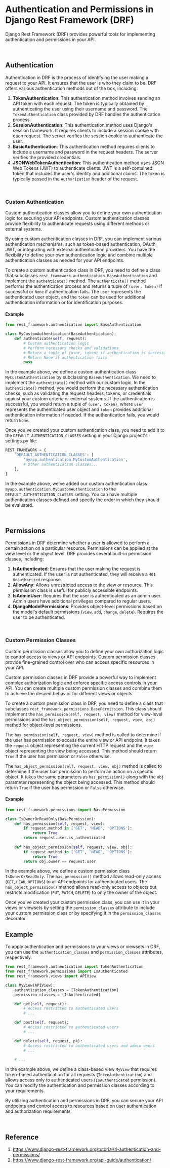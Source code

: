 # Authentication and Permissions in Django Rest Framework (DRF)

Django Rest Framework (DRF) provides powerful tools for implementing authentication and permissions in your API.

<br>

## Authentication
Authentication in DRF is the process of identifying the user making a request to your API. It ensures that the user is who they claim to be. DRF offers various authentication methods out of the box, including:

1. **TokenAuthentication**: This authentication method involves sending an API token with each request. The token is typically obtained by authenticating the user using their username and password. The `TokenAuthentication` class provided by DRF handles the authentication process.
2. **SessionAuthentication**: This authentication method uses Django's session framework. It requires clients to include a session cookie with each request. The server verifies the session cookie to authenticate the user.
3. **BasicAuthentication**: This authentication method requires clients to include a username and password in the request headers. The server verifies the provided credentials.
4. **JSONWebTokenAuthentication**: This authentication method uses JSON Web Tokens (JWT) to authenticate clients. JWT is a self-contained token that includes the user's identity and additional claims. The token is typically passed in the `Authorization` header of the request.

<br>

### Custom Authentication
Custom authentication classes allow you to define your own authentication logic for securing your API endpoints. Custom authentication classes provide flexibility to authenticate requests using different methods or external systems.


By using custom authentication classes in DRF, you can implement various authentication mechanisms, such as token-based authentication, OAuth, JWT, or integrating with external authentication providers. You have the flexibility to define your own authentication logic and combine multiple authentication classes as needed for your API endpoints.

To create a custom authentication class in DRF, you need to define a class that subclasses `rest_framework.authentication.BaseAuthentication` and implement the `authenticate()` method. The `authenticate()` method performs the authentication process and returns a tuple of `(user, token)` if successful or `None` if authentication fails. The `user` represents the authenticated user object, and the `token` can be used for additional authentication information or for identification purposes.

#### Example 

```python
from rest_framework.authentication import BaseAuthentication

class MyCustomAuthentication(BaseAuthentication):
    def authenticate(self, request):
        # Custom authentication logic
        # Perform necessary checks and validations
        # Return a tuple of (user, token) if authentication is successful
        # Return None if authentication fails
        pass
```

In the example above, we define a custom authentication class `MyCustomAuthentication` by subclassing `BaseAuthentication`. We need to implement the `authenticate()` method with our custom logic. In the `authenticate()` method, you would perform the necessary authentication checks, such as validating the request headers, tokens, or credentials against your custom criteria or external systems. If the authentication is successful, you would return a tuple of `(user, token)`, where `user` represents the authenticated user object and `token` provides additional authentication information if needed. If the authentication fails, you would return `None`.

Once you've created your custom authentication class, you need to add it to the `DEFAULT_AUTHENTICATION_CLASSES` setting in your Django project's settings.py file:

```python
REST_FRAMEWORK = {
    'DEFAULT_AUTHENTICATION_CLASSES': [
        'myapp.authentication.MyCustomAuthentication',
        # Other authentication classes...
    ],
}
```

In the example above, we've added our custom authentication class `myapp.authentication.MyCustomAuthentication` to the `DEFAULT_AUTHENTICATION_CLASSES` setting. You can have multiple authentication classes defined and specify the order in which they should be evaluated.

<br>

## Permissions
Permissions in DRF determine whether a user is allowed to perform a certain action on a particular resource. Permissions can be applied at the view level or the object level. DRF provides several built-in permission classes, including:

1. **IsAuthenticated**: Ensures that the user making the request is authenticated. If the user is not authenticated, they will receive a `401 Unauthorized` response.
2. **AllowAny**: Allows unrestricted access to the view or resource. This permission class is useful for publicly accessible endpoints.
3. **IsAdminUser**: Requires that the user is authenticated as an admin user. Admin users have additional privileges compared to regular users.
4. **DjangoModelPermissions**: Provides object-level permissions based on the model's default permissions (`view`, `add`, `change`, `delete`). Requires the user to be authenticated.

<br>

### Custom Permission Classes
Custom permission classes allow you to define your own authorization logic to control access to views or API endpoints. Custom permission classes provide fine-grained control over who can access specific resources in your API.

Custom permission classes in DRF provide a powerful way to implement complex authorization logic and enforce specific access controls in your API. You can create multiple custom permission classes and combine them to achieve the desired behavior for different views or objects.

To create a custom permission class in DRF, you need to define a class that subclasses `rest_framework.permissions.BasePermission`. This class should implement the `has_permission(self, request, view)` method for view-level permissions and the `has_object_permission(self, request, view, obj)` method for object-level permissions.

The `has_permission(self, request, view)` method is called to determine if the user has permission to access the entire view or API endpoint. It takes the `request` object representing the current HTTP request and the `view` object representing the view being accessed. This method should return `True` if the user has permission or `False` otherwise.

The `has_object_permission(self, request, view, obj)` method is called to determine if the user has permission to perform an action on a specific object. It takes the same parameters as `has_permission()` along with the `obj` parameter representing the object being accessed. This method should return `True` if the user has permission or `False` otherwise.

#### Example

```python
from rest_framework.permissions import BasePermission

class IsOwnerOrReadOnly(BasePermission):
    def has_permission(self, request, view):
        if request.method in ['GET', 'HEAD', 'OPTIONS']:
            return True
        return request.user.is_authenticated
    
    def has_object_permission(self, request, view, obj):
        if request.method in ['GET', 'HEAD', 'OPTIONS']:
            return True
        return obj.owner == request.user
```

In the example above, we define a custom permission class `IsOwnerOrReadOnly`. The `has_permission()` method allows read-only access (`GET`, `HEAD`, `OPTIONS`) to all API endpoints for authenticated users. The `has_object_permission()` method allows read-only access to objects but restricts modification (`PUT`, `PATCH`, `DELETE`) to only the owner of the object.

Once you've created your custom permission class, you can use it in your views or viewsets by setting the `permission_classes` attribute to include your custom permission class or by specifying it in the `permission_classes` decorator.

## Example
To apply authentication and permissions to your views or viewsets in DRF, you can use the `authentication_classes` and `permission_classes` attributes, respectively.

```python
from rest_framework.authentication import TokenAuthentication
from rest_framework.permissions import IsAuthenticated
from rest_framework.views import APIView

class MyView(APIView):
    authentication_classes = [TokenAuthentication]
    permission_classes = [IsAuthenticated]

    def get(self, request):
        # Access restricted to authenticated users
        # ...

    def post(self, request):
        # Access restricted to authenticated users
        # ...

    def delete(self, request, pk):
        # Access restricted to authenticated users and admin users
        # ...

    # ...
```

In the example above, we define a class-based view `MyView` that requires token-based authentication for all requests (`TokenAuthentication`) and allows access only to authenticated users (`IsAuthenticated` permission). You can modify the authentication and permission classes according to your requirements.

By utilizing authentication and permissions in DRF, you can secure your API endpoints and control access to resources based on user authentication and authorization requirements.

<br>

## Reference
1. https://www.django-rest-framework.org/tutorial/4-authentication-and-permissions/
2. https://www.django-rest-framework.org/api-guide/authentication/
